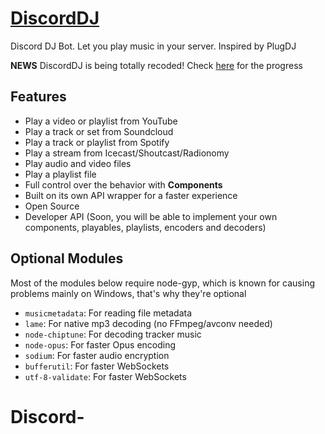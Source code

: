 # [DiscordDJ](http://guichaguri.github.io/DiscordDJ/)
Discord DJ Bot. Let you play music in your server. Inspired by PlugDJ

**NEWS** DiscordDJ is being totally recoded! Check [here](https://github.com/Guichaguri/DiscordDJ/projects/1) for the progress

## Features
*   Play a video or playlist from YouTube
*   Play a track or set from Soundcloud
*   Play a track or playlist from Spotify
*   Play a stream from Icecast/Shoutcast/Radionomy
*   Play audio and video files
*   Play a playlist file
*   Full control over the behavior with **Components**
*   Built on its own API wrapper for a faster experience
*   Open Source
*   Developer API (Soon, you will be able to implement your own components, playables, playlists, encoders and decoders)

## Optional Modules
Most of the modules below require node-gyp, which is known for causing problems mainly on Windows, that's why they're optional
* `musicmetadata`: For reading file metadata
* `lame`: For native mp3 decoding (no FFmpeg/avconv needed)
* `node-chiptune`: For decoding tracker music
* `node-opus`: For faster Opus encoding
* `sodium`: For faster audio encryption
* `bufferutil`: For faster WebSockets
* `utf-8-validate`: For faster WebSockets
# Discord-
